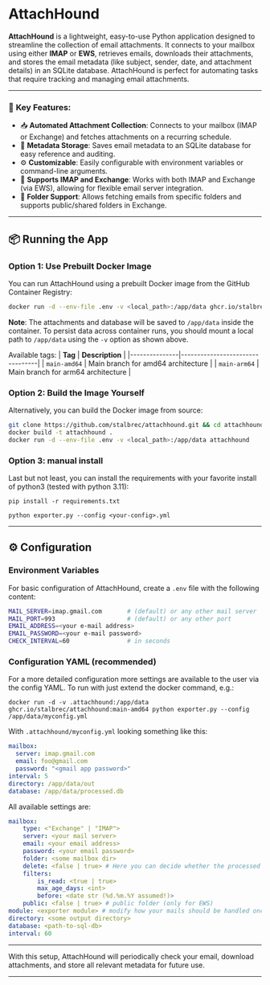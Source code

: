 # AttachHound

**AttachHound** is a lightweight, easy-to-use Python application designed to streamline the collection of email attachments. It connects to your mailbox using either **IMAP** or **EWS**, retrieves emails, downloads their attachments, and stores the email metadata (like subject, sender, date, and attachment details) in an SQLite database. AttachHound is perfect for automating tasks that require tracking and managing email attachments.

---

### 🚀 **Key Features**:
- 📥 **Automated Attachment Collection**: Connects to your mailbox (IMAP or Exchange) and fetches attachments on a recurring schedule.
- 💾 **Metadata Storage**: Saves email metadata to an SQLite database for easy reference and auditing.
- ⚙️ **Customizable**: Easily configurable with environment variables or command-line arguments.
- 📨 **Supports IMAP and Exchange**: Works with both IMAP and Exchange (via EWS), allowing for flexible email server integration.
- 📂 **Folder Support**: Allows fetching emails from specific folders and supports public/shared folders in Exchange.

---

## 📦 **Running the App**

### **Option 1: Use Prebuilt Docker Image**
You can run AttachHound using a prebuilt Docker image from the GitHub Container Registry:

```bash
docker run -d --env-file .env -v <local_path>:/app/data ghcr.io/stalbrec/attachhound:<tag>
```

**Note**: The attachments and database will be saved to `/app/data` inside the container. To persist data across container runs, you should mount a local path to `/app/data` using the `-v` option as shown above.

Available tags:
| **Tag**       | **Description**                 |
|---------------|---------------------------------|
| `main-amd64`  | Main branch for amd64 architecture |
| `main-arm64`  | Main branch for arm64 architecture |

### **Option 2: Build the Image Yourself**
Alternatively, you can build the Docker image from source:

```bash
git clone https://github.com/stalbrec/attachhound.git && cd attachhound
docker build -t attachhound .
docker run -d --env-file .env -v <local_path>:/app/data attachhound
```

### **Option 3: manual install**
Last but not least, you can install the requirements with your favorite install of python3 (tested with python 3.11):

```
pip install -r requirements.txt
```

```
python exporter.py --config <your-config>.yml
```

---

## ⚙️ **Configuration**

### Environment Variables

For basic configuration of AttachHound, create a `.env` file with the following content:

```bash
MAIL_SERVER=imap.gmail.com       # (default) or any other mail server
MAIL_PORT=993                    # (default) or any other port
EMAIL_ADDRESS=<your e-mail address>
EMAIL_PASSWORD=<your e-mail password>
CHECK_INTERVAL=60                # in seconds
```

### Configuration YAML (recommended)
For a more detailed configuration more settings are available to the user via the config YAML.
To run with just extend the docker command, e.g.:
```
docker run -d -v .attachhound:/app/data ghcr.io/stalbrec/attachhound:main-amd64 python exporter.py --config /app/data/myconfig.yml
```

With `.attachhound/myconfig.yml` looking something like this:

```yaml
mailbox:
  server: imap.gmail.com
  email: foo@gmail.com
  password: "<gmail app password>"
interval: 5
directory: /app/data/out
database: /app/data/processed.db
```

All available settings are:

```yaml 
mailbox:
    type: <"Exchange" | "IMAP">
    server: <your mail server>
    email: <your email address>
    password: <your email password>
    folder: <some mailbox dir>
    delete: <false | true> # Here you can decide whether the processed mails should be removed from the server
    filters: 
        is_read: <true | true>
        max_age_days: <int>
        before: <date str (%d.%m.%Y assumed!)>
    public: <false | true> # public folder (only for EWS)
module: <exporter module> # modify how your mails should be handled once downloaded (default is 'simple-exporter')
directory: <some output directory>
database: <path-to-sql-db>
interval: 60
```
---

With this setup, AttachHound will periodically check your email, download attachments, and store all relevant metadata for future use.

---
